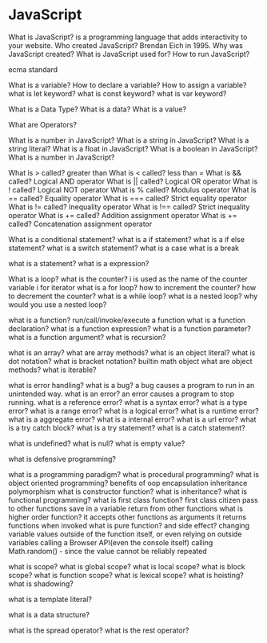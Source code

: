 # JavaScript

What is JavaScript?
  is a programming language that adds interactivity to your website.
Who created JavaScript?
  Brendan Eich in 1995.
Why was JavaScript created?
What is JavaScript used for?
How to run JavaScript?

ecma standard

What is a variable?
How to declare a variable?
How to assign a variable?
what is let keyword?
what is const keyword?
what is var keyword?

What is a Data Type?
What is a data?
What is a value?

What are Operators?

What is a number in JavaScript?
What is a string in JavaScript?
  What is a string literal?
What is a float in JavaScript?
What is a boolean in JavaScript?
What is a number in JavaScript?

What is > called? greater than
What is < called? less than
  *=*
What is && called? Logical AND operator
What is || called? Logical OR operator
What is ! called? Logical NOT operator
What is % called? Modulus operator
What is == called? Equality operator
What is === called? Strict equality operator
What is != called? Inequality operator
What is !== called? Strict inequality operator
What is += called? Addition assignment operator
  What is += called? Concatenation assignment operator

What is a conditional statement?
  what is a if statement?
  what is a if else statement?
  what is a switch statement?
    what is a case
    what is a break

what is a statement?
what is a expression?

What is a loop?
  what is the counter?
    i is used as the name of the counter variable
    i for iterator
  what is a for loop?
    how to increment the counter?
    how to decrement the counter?
  what is a while loop?
  what is a nested loop?
    why would you use a nested loop?

what is a function?
  run/call/invoke/execute a function
  what is a function declaration?
  what is a function expression?
  what is a function parameter?
  what is a function argument?
  what is recursion?

what is an array?
  what are array methods?
what is an object literal?
  what is dot notation?
  what is bracket notation?
  builtin math object
  what are object methods?
what is iterable?

what is error handling?
  what is a bug?
    a bug causes a program to run in an unintended way.
  what is an error?
    an error causes a program to stop running.
  what is a reference error?
  what is a syntax error?
  what is a type error?
  what is a range error?
  what is a logical error?
  what is a runtime error?
  what is a aggregate error?
  what is a internal error?
  what is a url error?
  what is a try catch block?
    what is a try statement?
    what is a catch statement?

what is undefined?
what is null?
what is empty value?

what is defensive programming?

what is a programming paradigm?
  what is procedural programming?
  what is object oriented programming?
    benefits of oop
      encapsulation
      inheritance
      polymorphism
    what is constructor function?
    what is inheritance?
  what is functional programming?
    what is first class function?
      first class citizen
      pass to other functions
      save in a variable
      return from other functions
    what is higher order function?
      it accepts other functions as arguments
      it returns functions when invoked
    what is pure function? and side effect?
      changing variable values outside of the function itself, or even relying on outside variables
      calling a Browser API(even the console itself)
      calling Math.random() - since the value cannot be reliably repeated

what is scope?
  what is global scope?
  what is local scope?
  what is block scope?
  what is function scope?
  what is lexical scope?
  what is hoisting?
  what is shadowing?

what is a template literal?

what is a data structure?

what is the spread operator?
what is the rest operator?
